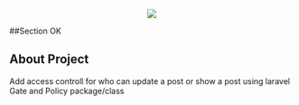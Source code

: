 <p align="center"><img src="https://laravel.com/assets/img/components/logo-laravel.svg"></p>

##Section
OK
## About Project

Add access controll for who can update a post or show a post using laravel Gate and Policy package/class

